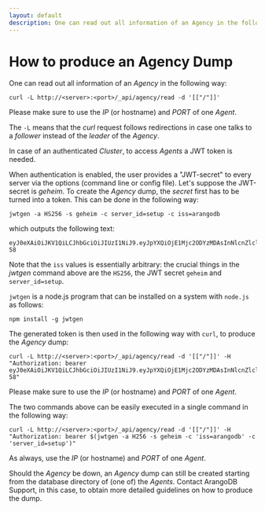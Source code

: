 ```yaml
---
layout: default
description: One can read out all information of an Agency in the following way
---
```

How to produce an Agency Dump
=============================

One can read out all information of an _Agency_ in the following way:

```
curl -L http://<server>:<port>/_api/agency/read -d '[["/"]]'
```

Please make sure to use the _IP_ (or hostname) and _PORT_ of one _Agent_.

The `-L` means that the _curl_ request follows redirections in case one talks to a _follower_ instead of the _leader_ of the _Agency_.

In case of an authenticated _Cluster_, to access _Agents_ a JWT token is needed. 

When authentication is enabled, the user provides a "JWT-secret" to every server via the options (command line or config file). 
Let's suppose the JWT-secret is _geheim_. To create the _Agency_ dump, the _secret_ first has to be turned into a token. This can be done in the following way:

```
jwtgen -a HS256 -s geheim -c server_id=setup -c iss=arangodb
```

which outputs the following text:

```
eyJ0eXAiOiJKV1QiLCJhbGciOiJIUzI1NiJ9.eyJpYXQiOjE1Mjc2ODYzMDAsInNlcnZlcl9pZCI6InNldHVwIiwiaXNzIjoiYXJhbmdvZGIifQ.dBUhmxY3Q7rLHHDQc9FL4ghOfGiNJRFws_U2ZX4H-58
```
   
Note that the `iss` values is essentially arbitrary: the crucial things in the _jwtgen_ command above are the `HS256`, the JWT secret `geheim` and `server_id=setup`. 

`jwtgen` is a node.js program that can be installed on a system with `node.js` as follows:

```
npm install -g jwtgen
```

The generated token is then used in the following way with `curl`, to produce the _Agency_ dump:

```
curl -L http://<server>:<port>/_api/agency/read -d '[["/"]]' -H "Authorization: bearer eyJ0eXAiOiJKV1QiLCJhbGciOiJIUzI1NiJ9.eyJpYXQiOjE1Mjc2ODYzMDAsInNlcnZlcl9pZCI6InNldHVwIiwiaXNzIjoiYXJhbmdvZGIifQ.dBUhmxY3Q7rLHHDQc9FL4ghOfGiNJRFws_U2ZX4H-58"
```

Please make sure to use the _IP_ (or hostname) and _PORT_ of one _Agent_.

The two commands above can be easily executed in a single command in the following way:

```
curl -L http://<server>:<port>/_api/agency/read -d '[["/"]]' -H "Authorization: bearer $(jwtgen -a H256 -s geheim -c 'iss=arangodb' -c 'server_id=setup')"
```

As always, use the _IP_ (or hostname) and _PORT_ of one _Agent_.

Should the _Agency_ be down, an _Agency_ dump can still be created starting from the database directory of (one of) the _Agents_. Contact ArangoDB Support, in this case, to obtain more detailed guidelines on how to produce the dump.
